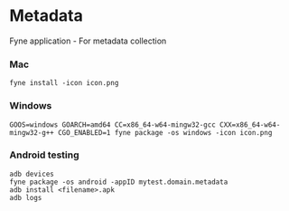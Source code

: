 # Metadata

Fyne application - For metadata collection

### Mac

```
fyne install -icon icon.png
```

### Windows

```
GOOS=windows GOARCH=amd64 CC=x86_64-w64-mingw32-gcc CXX=x86_64-w64-mingw32-g++ CGO_ENABLED=1 fyne package -os windows -icon icon.png
```

### Android testing

```
adb devices
fyne package -os android -appID mytest.domain.metadata
adb install <filename>.apk
adb logs
```
